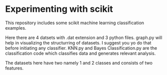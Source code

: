 # Experimenting with scikit
This repository includes some scikit machine learning classification examples. 

Here there are 4 datsets with .dat extension and 3 python files.
graph.py will help in visualizing the structurring of datasets. I suggest you yo do that before initiating any classifier. 
KNN.py and Bayes Classification.py are the classification code which classifies data and generates relevant analysis. 

The datasets here have two namely 1 and 2 classes and consists of two features. 
